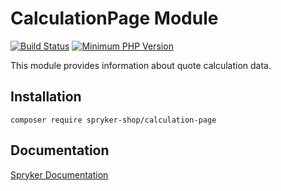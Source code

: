 # CalculationPage Module
[![Build Status](https://travis-ci.org/spryker-shop/calculation-page.svg)](https://travis-ci.org/spryker-shop/calculation-page)
[![Minimum PHP Version](https://img.shields.io/badge/php-%3E%3D%207.2-8892BF.svg)](https://php.net/)

This module provides information about quote calculation data.

## Installation

```
composer require spryker-shop/calculation-page
```

## Documentation

[Spryker Documentation](https://academy.spryker.com)
